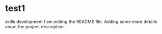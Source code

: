 # test1
skills development
I am editing the README file. Adding some more details about the project description.
